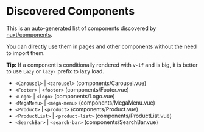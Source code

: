 # Discovered Components

This is an auto-generated list of components discovered by [nuxt/components](https://github.com/nuxt/components).

You can directly use them in pages and other components without the need to import them.

**Tip:** If a component is conditionally rendered with `v-if` and is big, it is better to use `Lazy` or `lazy-` prefix to lazy load.

- `<Carousel>` | `<carousel>` (components/Carousel.vue)
- `<Footer>` | `<footer>` (components/Footer.vue)
- `<Logo>` | `<logo>` (components/Logo.vue)
- `<MegaMenu>` | `<mega-menu>` (components/MegaMenu.vue)
- `<Product>` | `<product>` (components/Product.vue)
- `<ProductList>` | `<product-list>` (components/ProductList.vue)
- `<SearchBar>` | `<search-bar>` (components/SearchBar.vue)

